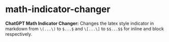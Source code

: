# math-indicator-changer
**ChatGPT Math Indicator Changer:**
Changes the latex style indicator in markdown from `\(...\)`  to `$...$` and `\[...\]` to `$$...$$` for inline and block respectively.
